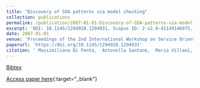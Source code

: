 ```yaml
---
title: "Discovery of SOA patterns via model checking"
collection: publications
permalink: /publication/2007-01-01-Discovery-of-SOA-patterns-via-model-checking
excerpt: 'DOI: 10.1145/1294928.1294931, Scopus ID: 2-s2.0-41149146975, Cited by: 4'
date: 2007-01-01
venue: 'Proceedings of the 2nd International Workshop on Service Oriented Software Engineering: in conjunction with the 6th ESEC/FSE joint meeting, IW-SOSWE 2007, Dubrovnik, Croatia, September 3, 2007'
paperurl: 'https://doi.org/10.1145/1294928.1294931'
citation: ' Massimiliano Di Penta,  Antonella Santone,  Maria Villani, &quot;Discovery of SOA patterns via model checking.&quot; Proceedings of the 2nd International Workshop on Service Oriented Software Engineering: in conjunction with the 6th ESEC/FSE joint meeting, IW-SOSWE 2007, Dubrovnik, Croatia, September 3, 2007, 2007.'
---
```

[Bibtex](https://dblp.org/rec/bib/conf/sigsoft/PentaSV07)

[Access paper here](https://doi.org/10.1145/1294928.1294931){:target="_blank"}
